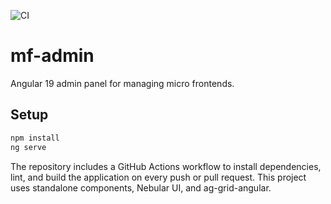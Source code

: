 ![CI](https://github.com/OWNER/REPO/actions/workflows/ci.yml/badge.svg)

# mf-admin

Angular 19 admin panel for managing micro frontends.


## Setup

```bash
npm install
ng serve
```


The repository includes a GitHub Actions workflow to install dependencies, lint, and build the application on every push or pull request.
This project uses standalone components, Nebular UI, and ag-grid-angular.
